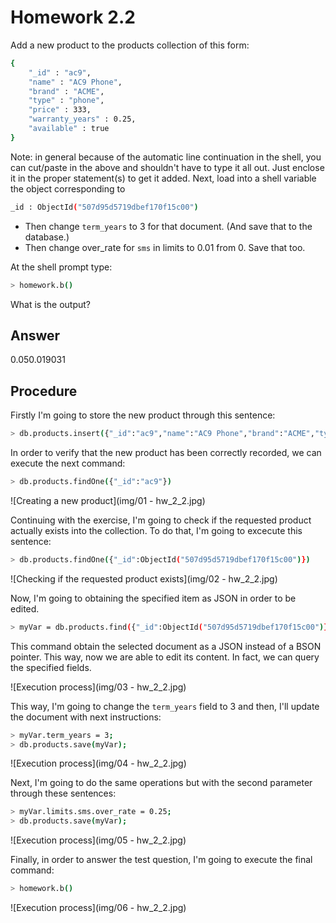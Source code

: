 # Homework 2.2

Add a new product to the products collection of this form:

```sh
{
	"_id" : "ac9",
	"name" : "AC9 Phone",
	"brand" : "ACME",
	"type" : "phone",
	"price" : 333,
	"warranty_years" : 0.25,
	"available" : true
}
```

Note: in general because of the automatic line continuation in the shell, you can cut/paste in the above and shouldn't have to type it all out. Just enclose it in the proper statement(s) to get it added. Next, load into a shell variable the object corresponding to

```sh
_id : ObjectId("507d95d5719dbef170f15c00")
```
* Then change `term_years` to 3 for that document. (And save that to the database.)
* Then change over_rate for `sms` in limits to 0.01 from 0. Save that too.

At the shell prompt type:

```sh
> homework.b()
```
What is the output?

## Answer
0.050.019031

## Procedure

Firstly I'm going to store the new product through this sentence:

```sh
> db.products.insert({"_id":"ac9","name":"AC9 Phone","brand":"ACME","type":"phone","price":333, "warranty_years":0.25,"available":true})
```

In order to verify that the new product has been correctly recorded, we can execute the next command:

```sh
> db.products.findOne({"_id":"ac9"})
```
![Creating a new product](img/01 - hw_2_2.jpg)

Continuing with the exercise, I'm going to check if the requested product actually exists into the collection. To do that, I'm going to excecute this sentence:

```sh
> db.products.findOne({"_id":ObjectId("507d95d5719dbef170f15c00")})
```

![Checking if the requested product exists](img/02 - hw_2_2.jpg)

Now, I'm going to obtaining the specified item as JSON in order to be edited.

```sh
> myVar = db.products.find({"_id":ObjectId("507d95d5719dbef170f15c00")},{}).toArray()[0]
```

This command obtain the selected document as a JSON instead of a BSON pointer. This way, now we are able to edit its content. In fact, we can query the specified fields.

![Execution process](img/03 - hw_2_2.jpg)

This way, I'm going to change the `term_years` field to 3 and then, I'll update the document with next instructions:

```sh
> myVar.term_years = 3;
> db.products.save(myVar);
```

![Execution process](img/04 - hw_2_2.jpg)

Next, I'm going to do the same operations but with the second parameter through these sentences:

```sh
> myVar.limits.sms.over_rate = 0.25;
> db.products.save(myVar);
```

![Execution process](img/05 - hw_2_2.jpg)

Finally, in order to answer the test question, I'm going to execute the final command:

```sh
> homework.b()
```

![Execution process](img/06 - hw_2_2.jpg)
